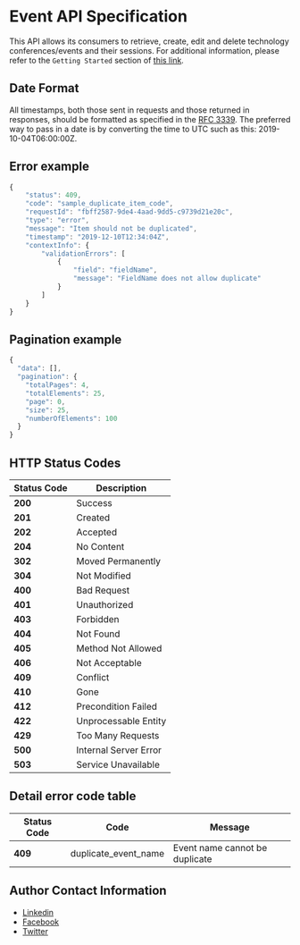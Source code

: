 # Event API Specification

This API allows its consumers to retrieve, create, edit and delete technology conferences/events and their sessions. For additional information, please refer to the `Getting Started` section of [this link](https://github.com/peclevens/event-apis-specs).


## Date Format
All timestamps, both those sent in requests and those returned in responses, should be formatted as specified in the [RFC 3339](https://www.ietf.org/rfc/rfc3339.txt). The preferred way to pass in a date is by converting the time to UTC such as this: 2019-10-04T06:00:00Z.

## Error example
```javascript
{
    "status": 409,
    "code": "sample_duplicate_item_code",
    "requestId": "fbff2587-9de4-4aad-9dd5-c9739d21e20c",
    "type": "error",
    "message": "Item should not be duplicated",
    "timestamp": "2019-12-10T12:34:04Z",
    "contextInfo": {
        "validationErrors": [
            {
                "field": "fieldName",
                "message": "FieldName does not allow duplicate"
            }
        ]
    }
}
```


## Pagination example

```javascript
{
  "data": [],
  "pagination": {
    "totalPages": 4,
    "totalElements": 25,
    "page": 0,
    "size": 25,
    "numberOfElements": 100
  }
}
```


## HTTP Status Codes

Status Code | Description
------------ | -------------
**200** | Success
**201** | Created
**202** | Accepted
**204** | No Content
**302** | Moved Permanently
**304** | Not Modified
**400** | Bad Request
**401** | Unauthorized
**403** | Forbidden
**404** | Not Found
**405** | Method Not Allowed
**406** | Not Acceptable
**409** | Conflict
**410** | Gone
**412** | Precondition Failed
**422** | Unprocessable Entity
**429** | Too Many Requests
**500** | Internal Server Error
**503** | Service Unavailable


## Detail error code table
Status Code | Code | Message
------------ | ------------- | -------------
**409** | duplicate\_event\_name | Event name cannot be duplicate


## Author Contact Information

- [Linkedin](https://www.linkedin.com/in/peclevens)
- [Facebook](https://www.facebook.com/peclevens)
- [Twitter](https://twitter.com/peclevens)
